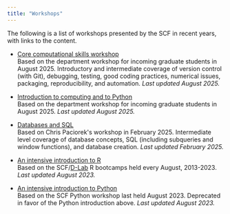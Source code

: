 ```yaml
---
title: "Workshops"
---
```

The following is a list of workshops presented by the SCF in recent
years, with links to the content.

- [Core computational skills
  workshop](https://computing.stat.berkeley.edu/compute-skills-2025)  
  Based on the department workshop for incoming graduate students in
  August 2025. Introductory and intermediate coverage of version control
  (with Git), debugging, testing, good coding practices, numerical
  issues, packaging, reproducibility, and automation.
  *Last updated August 2025.*

- [Introduction to computing and to
  Python](https://computing.stat.berkeley.edu/compute-skills-2025)  
  Based on the department workshop for incoming graduate students in
  August 2025.
  *Last updated August 2025.*

- [Databases and
  SQL](https://computing.stat.berkeley.edu/scf-databases-2025)  
  Based on Chris Paciorek's workshop in February 2025. Intermediate
  level coverage of database concepts, SQL (including subqueries and
  window functions), and database creation.
  *Last updated February 2025.*

- [An intensive introduction to R](training/workshops/r-bootcamp.md)  
  Based on the SCF/[D-Lab](http://dlab.berkeley.edu) R bootcamps held
  every August, 2013-2023.
  *Last updated August 2023.*

- [An intensive introduction to Python](training/workshops/python-bootcamp.md)  
  Based on the SCF Python workshop last held August 2023. Deprecated in favor of the Python introduction above.
  *Last updated August 2023.*

